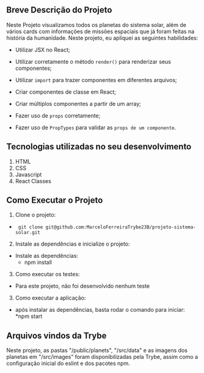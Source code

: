 ## Breve Descrição do Projeto

Neste Projeto visualizamos todos os planetas do sistema solar, além de vários cards com informações de missões espaciais que já foram feitas na história da humanidade.
Neste projeto, eu apliquei as seguintes habilidades:

  * Utilizar JSX no React;

  * Utilizar corretamente o método `render()` para renderizar seus componentes;

  * Utilizar `import` para trazer componentes em diferentes arquivos;

  * Criar componentes de classe em React;

  * Criar múltiplos componentes a partir de um array;

  * Fazer uso de `props` corretamente;

  * Fazer uso de `PropTypes` para validar as `props de um componente`.

## Tecnologias utilizadas no seu desenvolvimento

1. HTML
2. CSS
3. Javascript
4. React Classes


## Como Executar o Projeto

1. Clone o projeto:
  * ` git clone git@github.com:MarceloFerreiraTrybe23B/projeto-sistema-solar.git`

2. Instale as dependências e inicialize o projeto:
  * Instale as dependências:
    * npm install

3. Como executar os testes:
  * Para este projeto, não foi desenvolvido nenhum teste

3. Como executar a aplicação:
  * após instalar as dependências, basta rodar o comando para iniciar:
    *npm start


## Arquivos vindos da Trybe

Neste projeto, as pastas "/public/planets", "/src/data" e as imagens dos planetas em "/src/images" foram disponibilizadas pela Trybe, assim como a configuração inicial do eslint e dos pacotes npm.